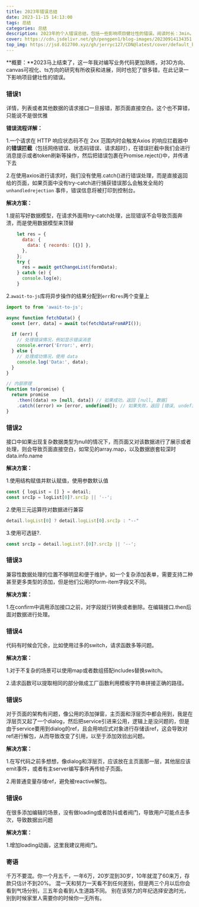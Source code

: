 ```yaml
---
title: 2023年错误总结
date: 2023-11-15 14:13:00
tags: 总结
categories: 总结
description: 2023年的个人错误总结，包括一些影响项目健壮性的错误。阅读时长：3min。
cover: https://cdn.jsdelivr.net/gh/pengpen1/blog-images/20230914134351.png
top_img: https://jsd.012700.xyz/gh/jerryc127/CDN@latest/cover/default_bg.png
---
```

**概要：**2023马上结束了，这一年我对编写业务代码更加熟练，对3D方向、canvas可视化、ts方向的研究有所收获和进展，同时也犯了很多错，在此记录一下影响项目健壮性的错误。



### **错误1**

详情，列表或者其他数据的请求接口一旦报错，那页面直接空白。这个也不算错，只能说不是很优雅

**错误流程详解：**

1.一个请求在 HTTP 响应状态码不在 2xx 范围内时会触发Axios 的响应拦截器中的**错误拦截**（包括网络错误、状态码错误、请求超时），在错误拦截中我们会进行消息提示或者token刷新等操作，然后把错误包裹在Promise.reject()中，并传递下去

2.在使用axios进行请求时，我们没有使用.catch()进行错误处理，而是直接返回给的页面，如果页面中没有try-catch进行捕获错误那么会触发全局的 `unhandledrejection` 事件，错误信息将被打印到控制台。

**解决方案：**

1.提前写好数据模型，在请求外面用try-catch处理，出现错误不会导致页面奔溃，而是使用数据模型来顶替

```js
    let res = {
      data: {
        data: { records: [{}] },
      },
    };
    try {
      res = await getChangeList(formData);
    } catch (e) {
      console.log(e);
    }
```

2.`await-to-js`库将异步操作的结果分配到`err`和`res`两个变量上

```js
import to from 'await-to-js';

async function fetchData() {
  const [err, data] = await to(fetchDataFromAPI());
  
  if (err) {
    // 处理错误情况，例如显示错误消息
    console.error('Error:', err);
  } else {
    // 处理成功情况，使用 data
    console.log('Data:', data);
  }
}

// 内部原理
function to(promise) {
  return promise
    .then((data) => [null, data]) // 如果成功，返回 [null, 数据]
    .catch((error) => [error, undefined]); // 如果失败，返回 [错误, undefined]
}
```



### **错误2**

接口中如果出现复杂数据类型为null的情况下，而页面又对该数据进行了展示或者处理，则会导致页面直接空白，如常见的array.map，以及数据嵌套较深时data.info.name

**解决方案：**

1.使用结构赋值并默认赋值，使用参数默认值

```js
const { logList = [] } = detail;
const srcIp = logList[0]?.srcIp || '--';
```

2.使用三元运算符对数据进行兼容

```js
detail.logList[0] ? detail.logList[0].srcIp : "--"
```

3.使用可选链?.

```js
const srcIp = detail.logList?.[0]?.srcIp || '--';
```



### **错误3**

兼容性数据处理的位置不够明显和便于维护，如一个复杂添加表单，需要支持二种甚至更多类型的添加，但是他们公用的form-item字段又不同。

**解决方案：**

1.在confirm中调用添加接口之前，对字段就行转换或者删除。在编辑接口.then后面对数据进行处理。



### **错误4**

代码有时候会冗余，比如使用过多的switch，请求函数多等问题。

**解决方案：**

1.对于不复杂的场景可以使用map或者数组搭配includes替换switch。

2.请求函数可以提取相同的部分做成工厂函数利用模板字符串拼接正确的路径。



### **错误5**

对于页面的架构有问题，像公用的添加弹窗，主页面和浮层页中都会用到，我是在浮层页又起了一个dialog，然后把service引进来公用，逻辑上是没问题的，但是由于service要用到dialog的ref，且会用响应式对象进行存储该ref，这会导致对ref进行解包，从而导致改变了引用，以至于添加效验出问题。

**解决方案：**

1.在写代码之前多想想，像dialog和浮层页，应该放在主页面那一层，其他层应该emit事件，或者有主server编写事件再传给子页面。

2.用普通变量存储ref，避免被reactive解包。



### **错误6**

在很多添加编辑的场景，没有做loading或者防抖或者阀门，导致用户可能点击多次，导致数据出问题

**解决方案：**

1.增加loading动画，这里我建议用阀门。



### **寄语**
千万不要混。你一个月五千，一年6万，20岁混到30岁，10年就混了60来万，存款只估计不到20%。
混一天和努力一天看不到任何差别，但是两三个月以后你会看到气场分别，三五年会看到人生道路不同。
别在该努力的年纪选择安逸时光，别到时候家里人需要你的时候你一无所有。
